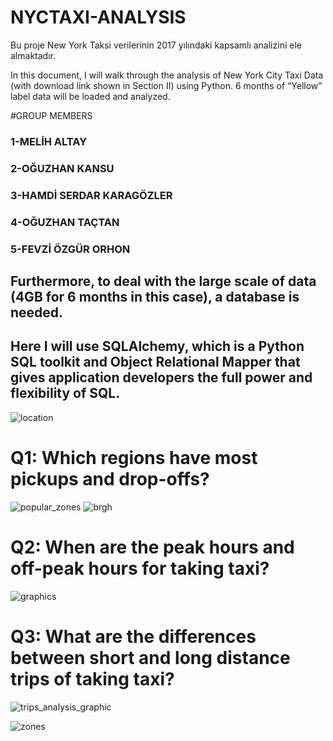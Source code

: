 # NYCTAXI-ANALYSIS
Bu proje New York Taksi verilerinin 2017 yılındaki kapsamlı analizini ele almaktadır.


In this document, I will walk through the analysis of New York City Taxi Data (with download link shown in Section II) using Python. 6 months of “Yellow” label data will be loaded and analyzed.

#GROUP MEMBERS

### 1-MELİH ALTAY  </br>
### 2-OĞUZHAN KANSU  </br>
### 3-HAMDİ SERDAR KARAGÖZLER  </br>
### 4-OĞUZHAN TAÇTAN  </br>
### 5-FEVZİ ÖZGÜR ORHON  </br>


## Furthermore, to deal with the large scale of data (4GB for 6 months in this case), a database is needed. 
## Here I will use SQLAlchemy, which is a Python SQL toolkit and Object Relational Mapper that gives application developers the full power and flexibility of SQL.


![location](https://user-images.githubusercontent.com/44877995/120295466-d1465b80-c2cf-11eb-8e67-d2f5f6ba2d47.JPG)



# Q1: Which regions have most pickups and drop-offs?

![popular_zones](https://user-images.githubusercontent.com/44877995/120296520-e1ab0600-c2d0-11eb-80d8-d4ffc6f9758d.JPG)
![brgh](https://user-images.githubusercontent.com/44877995/120296609-f7203000-c2d0-11eb-91fb-a35e55de4d30.JPG)


# Q2: When are the peak hours and off-peak hours for taking taxi?

![graphics](https://user-images.githubusercontent.com/44877995/120296741-17e88580-c2d1-11eb-802e-9f1e9ff8d87c.JPG)


# Q3: What are the differences between short and long distance trips of taking taxi?


![trips_analysis_graphic](https://user-images.githubusercontent.com/44877995/120296859-38184480-c2d1-11eb-874a-b8d58540b90d.JPG)



![zones](https://user-images.githubusercontent.com/44877995/120296964-52522280-c2d1-11eb-9490-5fc9d3057ce8.JPG)













